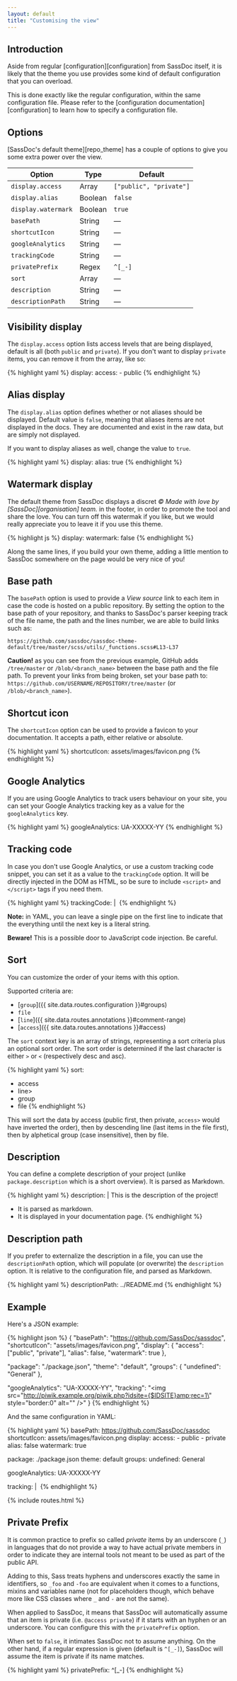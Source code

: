 ```yaml
---
layout: default
title: "Customising the view"
---
```


## Introduction

Aside from regular [configuration][configuration] from SassDoc itself, it is likely that the theme you use provides some kind of default configuration that you can overload.

This is done exactly like the regular configuration, within the same configuration file. Please refer to the [configuration documentation][configuration] to learn how to specify a configuration file.

## Options

[SassDoc's default theme][repo_theme] has a couple of options to give you some extra power over the view.

| Option              | Type    | Default                 |
|---------------------|---------|-------------------------|
| `display.access`    | Array   | `["public", "private"]` |
| `display.alias`     | Boolean | `false`                 |
| `display.watermark` | Boolean | `true`                  |
| `basePath`          | String  | &mdash;                 |
| `shortcutIcon`      | String  | &mdash;                 |
| `googleAnalytics`   | String  | &mdash;                 |
| `trackingCode`      | String  | &mdash;                 |
| `privatePrefix`     | Regex   | `^[_-]`                 |
| `sort`              | Array   | &mdash;                 |
| `description`       | String  | &mdash;                 |
| `descriptionPath`   | String  | &mdash;                 |

## Visibility display

The `display.access` option lists access levels that are being displayed, default is all (both `public` and `private`). If you don't want to display `private` items, you can remove it from the array, like so:

{% highlight yaml %}
display:
  access:
    - public
{% endhighlight %}

## Alias display

The `display.alias` option defines whether or not aliases should be displayed. Default value is `false`, meaning that aliases items are not displayed in the docs. They are documented and exist in the raw data, but are simply not displayed.

If you want to display aliases as well, change the value to `true`.

{% highlight yaml %}
display:
  alias: true
{% endhighlight %}

## Watermark display

The default theme from SassDoc displays a discret *© Made with love by [SassDoc][organisation] team.* in the footer, in order to promote the tool and share the love. You can turn off this watermak if you like, but we would really appreciate you to leave it if you use this theme.

{% highlight js %}
display:
  watermark: false
{% endhighlight %}

Along the same lines, if you build your own theme, adding a little mention to SassDoc somewhere on the page would be very nice of you!

## Base path

The `basePath` option is used to provide a *View source* link to each item in case the code is hosted on a public repository. By setting the option to the base path of your repository, and thanks to SassDoc's parser keeping track of the file name, the path and the lines number, we are able to build links such as:

    https://github.com/sassdoc/sassdoc-theme-default/tree/master/scss/utils/_functions.scss#L13-L37

<p class="note  note--warning">
  <strong>Caution!</strong> as you can see from the previous example, GitHub adds <code>/tree/master</code> or <code>/blob/&lt;branch_name&gt;</code> between the base path and the file path. To prevent your links from being broken, set your base path to: <code>https://github.com/USERNAME/REPOSITORY/tree/master</code> (or <code>/blob/&lt;branch_name&gt;</code>).
</p>

## Shortcut icon

The `shortcutIcon` option can be used to provide a favicon to your documentation. It accepts a path, either relative or absolute.

{% highlight yaml %}
shortcutIcon: assets/images/favicon.png
{% endhighlight %}

## Google Analytics

If you are using Google Analytics to track users behaviour on your site, you can set your Google Analytics tracking key as a value for the `googleAnalytics` key.

{% highlight yaml %}
googleAnalytics: UA-XXXXX-YY
{% endhighlight %}

## Tracking code

In case you don't use Google Analytics, or use a custom tracking code snippet, you can set it as a value to the `trackingCode` option. It will be directly injected in the DOM as HTML, so be sure to include `<script>` and `</script>` tags if you need them.

{% highlight yaml %}
trackingCode: |
  <img src="http://piwik.example.org/piwik.php?idsite={$IDSITE}amp;rec=1" style="border:0" alt="" />
{% endhighlight %}

<p class="note  note--info"><strong>Note:</strong> in YAML, you can leave a single pipe on the first line to indicate that the everything until the next key is a literal string.</p>

<p class="note  note--danger"><strong>Beware!</strong> This is a possible door to JavaScript code injection. Be careful.</p>

## Sort

You can customize the order of your items with this option.

Supported criteria are:

* [`group`]({{ site.data.routes.configuration }}#groups)
* `file`
* [`line`]({{ site.data.routes.annotations }}#comment-range)
* [`access`]({{ site.data.routes.annotations }}#access)

The `sort` context key is an array of strings, representing a sort
criteria plus an optional sort order. The sort order is determined if
the last character is either `>` or `<` (respectively desc and asc).

{% highlight yaml %}
sort:
  - access
  - line>
  - group
  - file
{% endhighlight %}

This will sort the data by access (public first, then private, `access>` would have inverted the order), then by descending line (last items in the file first), then by alphetical group (case insensitive), then by file.

## Description

You can define a complete description of your project (unlike `package.description` which is a short overview). It is parsed as Markdown.

{% highlight yaml %}
description: |
  This is the description of the project!

  * It is parsed as markdown.
  * It is displayed in your documentation page.
{% endhighlight %}

## Description path

If you prefer to externalize the description in a file, you can use the `descriptionPath` option, which will populate (or overwrite) the `description` option. It is relative to the configuration file, and parsed as Markdown.

{% highlight yaml %}
descriptionPath: ../README.md
{% endhighlight %}

## Example

Here's a JSON example:

{% highlight json %}
{
  "basePath": "https://github.com/SassDoc/sassdoc",
  "shortcutIcon": "assets/images/favicon.png",
  "display": {
    "access": ["public", "private"],
    "alias": false,
    "watermark": true
  },

  "package": "./package.json",
  "theme": "default",
  "groups": {
    "undefined": "General"
  },

  "googleAnalytics": "UA-XXXXX-YY",
  "tracking": "<img src=\"http://piwik.example.org/piwik.php?idsite={$IDSITE}amp;rec=1\" style=\"border:0\" alt=\"\" />"
}
{% endhighlight %}

And the same configuration in YAML:

{% highlight yaml %}
basePath: https://github.com/SassDoc/sassdoc
shortcutIcon: assets/images/favicon.png
display:
    access:
        - public
        - private
    alias: false
    watermark: true

package: ./package.json
theme: default
groups:
    undefined: General

googleAnalytics: UA-XXXXX-YY

tracking: |
  <img src="http://piwik.example.org/piwik.php?idsite={$IDSITE}amp;rec=1" style="border:0" alt="" />
{% endhighlight %}

{% include routes.html %}

## Private Prefix

It is common practice to prefix so called *private* items by an underscore (`_`) in languages that do not provide a way to have actual private members in order to indicate they are internal tools not meant to be used as part of the public API.

Adding to this, Sass treats hyphens and underscores exactly the same in identifiers, so `_foo` and `-foo` are equivalent when it comes to a functions, mixins and variables name (not for placeholders though, which behave more like CSS classes where `_` and `-` are not the same).

When applied to SassDoc, it means that SassDoc will automatically assume that an item is private (i.e. `@access private`) if it starts with an hyphen or an underscore. You can configure this with the `privatePrefix` option.

When set to `false`, it intimates SassDoc not to assume anything. On the other hand, if a regular expression is given (default is `^[_-]`), SassDoc will assume the item is private if its name matches.

{% highlight yaml %}
privatePrefix: ^[_-]
{% endhighlight %}
